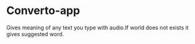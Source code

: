 # Converto-app

Gives meaning of any text you type with audio.If world does not exists it gives suggested word.
